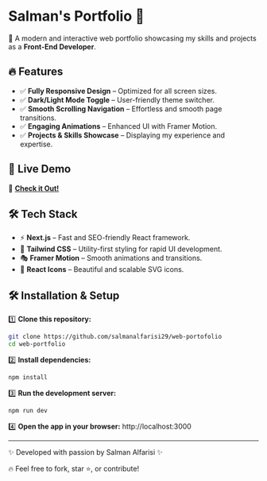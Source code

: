 
# **Salman's Portfolio** 🚀  

🌟 A modern and interactive web portfolio showcasing my skills and projects as a **Front-End Developer**.

## 🔥 **Features**
- ✅ **Fully Responsive Design** – Optimized for all screen sizes.  
- ✅ **Dark/Light Mode Toggle** – User-friendly theme switcher.  
- ✅ **Smooth Scrolling Navigation** – Effortless and smooth page transitions.  
- ✅ **Engaging Animations** – Enhanced UI with Framer Motion.  
- ✅ **Projects & Skills Showcase** – Displaying my experience and expertise.  

## 🚀 **Live Demo**  
🔗 **[Check it Out!](https://salman-portofolio.netlify.app/)**  

## 🛠 **Tech Stack**
- ⚡ **Next.js** – Fast and SEO-friendly React framework.  
- 🎨 **Tailwind CSS** – Utility-first styling for rapid UI development.  
- 🎭 **Framer Motion** – Smooth animations and transitions.  
- 🌟 **React Icons** – Beautiful and scalable SVG icons.  

## 🛠 **Installation & Setup**
1️⃣ **Clone this repository:**  
   ```bash
   git clone https://github.com/salmanalfarisi29/web-portofolio
   cd web-portfolio
   ```

2️⃣ **Install dependencies:**
   ```bash
   npm install
   ```

3️⃣ **Run the development server:**
   ```bash
   npm run dev
   ```

4️⃣ **Open the app in your browser:**
   http://localhost:3000

---

✨ Developed with passion by Salman Alfarisi ✨

🔥 Feel free to fork, star ⭐, or contribute!
